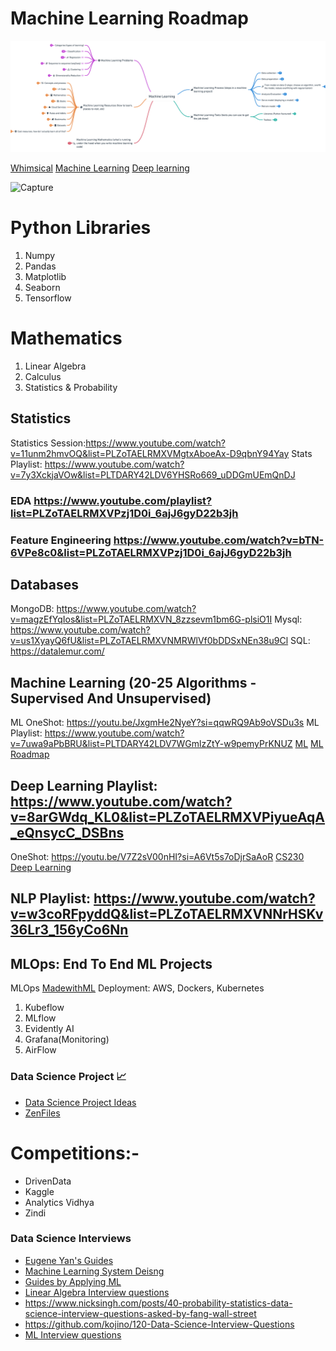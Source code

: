 # Machine Learning Roadmap 

![2020 machine learning roadmap overview](https://raw.githubusercontent.com/mrdbourke/machine-learning-roadmap/master/2020-ml-roadmap-overview.png?token=AD7ZOCOIG7IZXHDL63W6RZK7A3B6I)

[Whimsical](https://dbourke.link/mlmap)
[Machine Learning](https://github.com/dformoso/machine-learning-mindmap) 
[Deep learning](https://github.com/dformoso/deeplearning-mindmap)

![Capture](https://user-images.githubusercontent.com/20041231/211718788-8d71ca8c-430a-4dbe-98f2-c66da015ac6e.JPG)

# Python Libraries 
1. Numpy
2. Pandas
3. Matplotlib
4. Seaborn
5. Tensorflow

# Mathematics
1. Linear Algebra
2. Calculus
3. Statistics & Probability      

## Statistics
Statistics Session:https://www.youtube.com/watch?v=11unm2hmvOQ&list=PLZoTAELRMXVMgtxAboeAx-D9qbnY94Yay
Stats Playlist: https://www.youtube.com/watch?v=7y3XckjaVOw&list=PLTDARY42LDV6YHSRo669_uDDGmUEmQnDJ

### EDA https://www.youtube.com/playlist?list=PLZoTAELRMXVPzj1D0i_6ajJ6gyD22b3jh

### Feature Engineering https://www.youtube.com/watch?v=bTN-6VPe8c0&list=PLZoTAELRMXVPzj1D0i_6ajJ6gyD22b3jh

## Databases
MongoDB: https://www.youtube.com/watch?v=magzEfYqIos&list=PLZoTAELRMXVN_8zzsevm1bm6G-plsiO1I
Mysql: https://www.youtube.com/watch?v=us1XyayQ6fU&list=PLZoTAELRMXVNMRWlVf0bDDSxNEn38u9Cl
SQL: https://datalemur.com/ 

## Machine Learning (20-25 Algorithms - Supervised And Unsupervised)
ML OneShot: https://youtu.be/JxgmHe2NyeY?si=qqwRQ9Ab9oVSDu3s
ML Playlist: https://www.youtube.com/watch?v=7uwa9aPbBRU&list=PLTDARY42LDV7WGmlzZtY-w9pemyPrKNUZ
[ML](https://youtu.be/Av0oMG49FQE)
[ML Roadmap](https://wheat-production-d58.notion.site/ML002-e469d005b2b14d5ba6f8c0bdfd305ded)

## Deep Learning Playlist: https://www.youtube.com/watch?v=8arGWdq_KL0&list=PLZoTAELRMXVPiyueAqA_eQnsycC_DSBns
OneShot: https://youtu.be/V7Z2sV00nHI?si=A6Vt5s7oDjrSaAoR
[CS230 Deep Learning](https://cs230.stanford.edu/) 


## NLP Playlist: https://www.youtube.com/watch?v=w3coRFpyddQ&list=PLZoTAELRMXVNNrHSKv36Lr3_156yCo6Nn

## MLOps: End To End ML Projects
MLOps [MadewithML](https://madewithml.com/courses/mlops/)
Deployment: AWS, Dockers, Kubernetes

1. Kubeflow
2. MLflow
4. Evidently AI
5. Grafana(Monitoring)
6. AirFlow                                                                                                                                              

### Data Science Project 📈

- [Data Science Project Ideas](https://github.com/veb-101/Data-Science-Projects)
- [ZenFiles](https://github.com/zenml-io/zenfiles)

# Competitions:-

- DrivenData
- Kaggle
- Analytics Vidhya
- Zindi

### Data Science Interviews

- [Eugene Yan's Guides](https://eugeneyan.com/)
- [Machine Learning System Deisng](https://github.com/eugeneyan/applied-ml)
- [Guides by Applying ML](https://applyingml.com/resources/)
- [Linear Algebra Interview questions](https://www.mlstack.cafe/blog/linear-algebra-interview-questions)
- https://www.nicksingh.com/posts/40-probability-statistics-data-science-interview-questions-asked-by-fang-wall-street
- https://github.com/kojino/120-Data-Science-Interview-Questions
- [ML Interview questions](https://github.com/khangich/machine-learning-interview)

